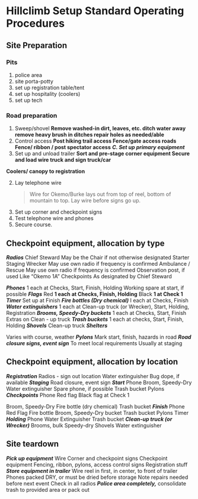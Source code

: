 # Hillclimb Setup Standard Operating Procedures

## Site Preparation

### Pits

1. police area
2. site porta-potty
3. set up registration table/tent
4. set up hospitality (coolers)
5. set up tech

### Road preparation
1. Sweep/shovel
**Remove washed-in dirt, leaves, etc.
ditch water away
remove heavy brush in ditches
repair holes as needed/able**
2. Control access
**Post hiking trail access
Fence/gate access roads
Fence/ ribbon / post spectator access**
**_C. Set up primary equipment_**
1. Set up and unload trailer
**Sort and pre-stage corner equipment
Secure and load wire truck and sign truck/car**


**Coolers/ canopy to registration**

2. Lay telephone wire
	> Wire for Okemo/Burke lays out from top of reel, bottom of mountain to top. Lay wire before signs go up.
3. Set up corner and checkpoint signs
4. Test telephone wire and phones
5. Secure course.

## Checkpoint equipment, allocation by type

**_Radios_**
Chief Steward
May be the Chair if not otherwise designated
Starter
Staging
Wrecker
May use own radio if frequency is confirmed
Ambulance / Rescue
May use own radio if frequency is confirmed
Observation post, if used
Like “Okemo 1A”
Checkpoints
As designated by Chief Steward


**_Phones_**
1 each at Checks, Start, Finish, Holding
Working spare at start, if possible
**_Flags_**
Red
**1 each at Checks, Finish, Holding**
Black
**1 at Check 1**
**_Timer_**
Set up at Finish
**_Fire bottles (Dry chemical)_**
I each at Checks, Finish
**_Water extinguishers_**
1 each at Clean-up truck (or Wrecker), Start, Holding, Registration
**_Brooms, Speedy-Dry buckets_**
1 each at Checks, Start, Finish
Extras on Clean - up truck
**_Trash buckets_**
1 each at checks, Start, Finish, Holding
**_Shovels_**
Clean-up truck
**_Shelters_**

Varies with course, weather
**_Pylons_**
Mark start, finish, hazards in road
**_Road closure signs, event sign_**
To meet local requirements
Usually at staging

## Checkpoint equipment, allocation by location

**_Registration_**
Radios - sign out location
Water extinguisher
Bug dope, if available
**_Staging_**
Road closure, event sign
**_Start_**
Phone
Broom, Speedy-Dry
Water extinguisher
Spare phone, if possible
Trash bucket
Pylons
**_Checkpoints_**
Phone
Red flag
Black flag at Check 1

Broom, Speedy-Dry
Fire bottle (dry chemical)
Trash bucket
**_Finish_**
Phone
Red Flag
Fire bottle
Broom, Speedy-Dry bucket
Trash bucket
Pylons
Timer
**_Holding_**
Phone
Water Extinguisher
Trash bucket
**_Clean-up truck (or Wrecker)_**
Brooms, bulk Speedy-dry
Shovels
Water extinguisher

## Site teardown

**_Pick up equipment_**
Wire
Corner and checkpoint signs
Checkpoint equipment
Fencing, ribbon, pylons, access control signs
Registration stuff
**_Store equipment in trailer_**
Wire reel in first, in center, to front of trailer
Phones packed DRY, or must be dried before storage
Note repairs needed before next event
Check in all radios
**_Police area completely,_**
consolidate trash to provided area or pack out